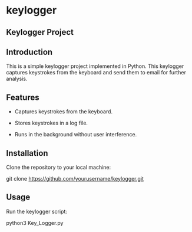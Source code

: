 # keylogger

## Keylogger Project

## Introduction

This is a simple keylogger project implemented in Python. This keylogger captures keystrokes from the keyboard and send them to email for further analysis.

## Features
- Captures keystrokes from the keyboard.

- Stores keystrokes in a log file.

- Runs in the background without user interference.

## Installation

Clone the repository to your local machine:

git clone https://github.com/yourusername/keylogger.git


## Usage

Run the keylogger script:

python3 Key_Logger.py
